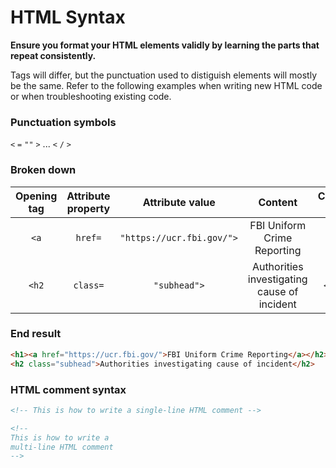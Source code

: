 # HTML Syntax
__Ensure you format your HTML elements validly by learning the parts that repeat consistently.__

Tags will differ, but the punctuation used to distiguish elements will mostly be the same. Refer to the following examples when writing new HTML code or when troubleshooting existing code.

### Punctuation symbols
`<` `=` `""` `>` ... `<` `/` `>`

### Broken down
|Opening tag|Attribute property|Attribute value|Content|Closing tag|
|:--:|:--:|:--:|:--:|:--:|
|`<a`|`href=`|`"https://ucr.fbi.gov/">`|FBI Uniform Crime Reporting|`</a>`|
|`<h2`|`class=`|`"subhead">`|Authorities investigating cause of incident|`</h2>`|

### End result
```html
<h1><a href="https://ucr.fbi.gov/">FBI Uniform Crime Reporting</a></h2>
<h2 class="subhead">Authorities investigating cause of incident</h2>
```

### HTML comment syntax
```html
<!-- This is how to write a single-line HTML comment -->

<!--
This is how to write a
multi-line HTML comment
-->
```
